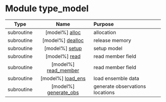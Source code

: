 # Module type_model

| Type | Name | Purpose |
| :--: | :--: | :---------- |
| subroutine | [model%] [alloc](https://github.com/benjaminmenetrier/bump-standalone/tree/master/src/type_model.F90#L129) | allocation |
| subroutine | [model%] [dealloc](https://github.com/benjaminmenetrier/bump-standalone/tree/master/src/type_model.F90#L152) | release memory |
| subroutine | [model%] [setup](https://github.com/benjaminmenetrier/bump-standalone/tree/master/src/type_model.F90#L182) | setup model |
| subroutine | [model%] [read](https://github.com/benjaminmenetrier/bump-standalone/tree/master/src/type_model.F90#L477) | read member field |
| subroutine | [model%] [read_member](https://github.com/benjaminmenetrier/bump-standalone/tree/master/src/type_model.F90#L512) | read member field |
| subroutine | [model%] [load_ens](https://github.com/benjaminmenetrier/bump-standalone/tree/master/src/type_model.F90#L550) | load ensemble data |
| subroutine | [model%] [generate_obs](https://github.com/benjaminmenetrier/bump-standalone/tree/master/src/type_model.F90#L649) | generate observations locations |
